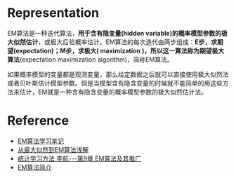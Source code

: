 # Representation
EM算法是一种迭代算法，**用于含有隐变量(hidden variable)的概率模型参数的极大似然估计**，或极大后验概率估计。EM算法的每次迭代由两步组成：**E步，求期望(expectation)；M步，求极大( maximization )，所以这一算法称为期望极大算法**(expectation maximization algorithm)，简称EM算法。 

如果概率模型的变量都是观测变量，那么给定数据之后就可以直接使用极大似然法或者贝叶斯估计模型参数。但是当模型含有隐含变量的时候就不能简单的用这些方法来估计，EM就是一种含有隐含变量的概率模型参数的极大似然估计法。

# Reference
- [EM算法学习笔记](http://blog.csdn.net/mytestmy/article/details/38778147)
- [从最大似然到EM算法浅解](http://blog.csdn.net/zouxy09/article/details/8537620)
- [统计学习方法 李航---第9章 EM算法及其推广](http://blog.csdn.net/demon7639/article/details/51011424)
- [EM算法简介](https://ask.julyedu.com/article/73)
